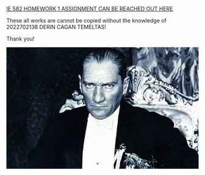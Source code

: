 
[IE 582 HOMEWORK 1 ASSIGNMENT CAN BE REACHED OUT HERE](https://github.com/BU-IE-582/fall-24-derincagantemeltas/tree/main/HW1)

These all works are cannot be copied without the knowledge of 2022702138 DERIN CAGAN TEMELTAS!

Thank you!

![Photo](https://github.com/BU-IE-582/fall-24-derincagantemeltas/blob/main/photo.jpg)
